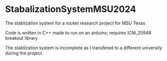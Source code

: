 # StabalizationSystemMSU2024
The stablization system for a rocket research project for MSU Texas

Code is written in C++ made to run on an arduino; requires ICM_20948 breakout library

The stablization system is incomplete as I transfered to a different university during the project.

